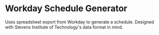 # Workday Schedule Generator
Uses spreadsheet export from Workday to generate a schedule. Designed with Stevens Institute of Technology's data format in mind.